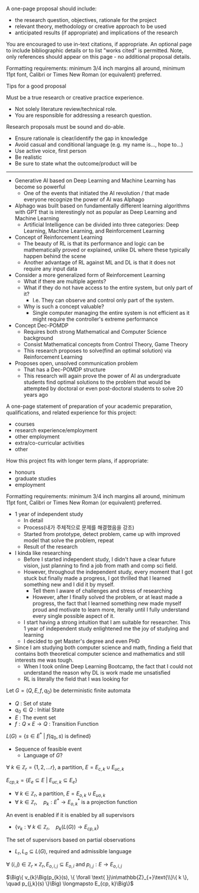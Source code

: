 
A one-page proposal should include:
- the research question, objectives, rationale for the project
- relevant theory, methodology or creative approach to be used
- anticipated results (if appropriate) and implications of the research
    
You are encouraged to use in-text citations, if appropriate. An optional page to include bibliographic details or to list "works cited" is permitted. Note, only references should appear on this page - no additional proposal details.

Formatting requirements: minimum 3/4 inch margins all around, minimum 11pt font, Calibri or Times New Roman (or equivalent) preferred.

Tips for a good proposal

Must be a true research or creative practice experience.
- Not solely literature review/technical role.
- You are responsible for addressing a research question.
    
Research proposals must be sound and do-able.
- Ensure rationale is clear/identify the gap in knowledge
- Avoid casual and conditional language (e.g. my name is..., hope to...)
- Use active voice, first person
- Be realistic
- Be sure to state what the outcome/product will be

---
- Generative AI based on Deep Learning and Machine Learning has become so powerful
	- One of the events that initiated the AI revolution / that made everyone recognize the power of AI was Alphago
- Alphago was built based on fundamentally different learning algorithms with GPT that is interestingly not as popular as Deep Learning and Machine Learning
	- Artificial Intelligence can be divided into three categories: Deep Learning, Machine Learning, and Reinforcement Learning
- Concept of Reinforcement Learning
	- The beauty of RL is that its performance and logic can be mathematically proved or explained, unlike DL where these typically happen behind the scene
	- Another advantage of RL against ML and DL is that it does not require any input data
- Consider a more generalized form of Reinforcement Learning
	- What if there are multiple agents?
	- What if they do not have access to the entire system, but only part of it?
		- I.e. They can observe and control only part of the system.
	- Why is such a concept valuable? 
		- Single computer managing the entire system is not efficient as it might require the controller's extreme performance
- Concept Dec-POMDP
	- Requires both strong Mathematical and Computer Science background
	- Consist Mathematical concepts from Control Theory, Game Theory
	- This research proposes to solve(find an optimal solution) via Reinforcement Learning
- Proposes open, unsolved communication problem
	- That has a Dec-POMDP structure
	- This research will again prove the power of AI as undergraduate students find optimal solutions to the problem that would be attempted by doctoral or even post-doctoral students to solve 20 years ago  


A one-page statement of preparation of your academic preparation, qualifications, and related experience for this project:

- courses
- research experience/employment
- other employment
- extra/co-curricular activities
- other

How this project fits with longer term plans, if appropriate:

- honours
- graduate studies
- employment

Formatting requirements: minimum 3/4 inch margins all around, minimum 11pt font, Calibri or Times New Roman (or equivalent) preferred.



- 1 year of independent study
	- In detail
	- Process(내가 주체적으로 문제를 해결했음을 강조)
	- Started from prototype, detect problem, came up with improved model that solve the problem, repeat
	- Result of the research
- I kinda like researching
	- Before I started independent study, I didn't have a clear future vision, just planning to find a job from math and comp sci field.
	- However, throughout the independent study, every moment that I got stuck but finally made a progress, I got thrilled that I learned something new and I did it by myself.
		- Tell them I aware of challenges and stress of researching
		- However, after I finally solved the problem, or at least made a progress, the fact that I learned something new made myself proud and motivate to learn more, iterally until I fully understand every single possible aspect of it.
	- I start having a strong intuition that I am suitable for researcher. This 1 year of independent study enlightened me the joy of studying and learning
	- I decided to get Master's degree and even PHD
- Since I am studying both computer science and math, finding a field that contains both theoretical computer science and mathematics and still interests me was tough.
	- When I took online Deep Learning Bootcamp, the fact that I could not understand the reason why DL is work made me unsatisfied
	- RL is literally the field that I was looking for


Let $G=(Q,E,f,q_{0})$ be deterministic finite automata
- $Q$ : Set of state
- $q_{0}\in Q$ : Initial State
- $E$ : The event set
- $f:Q\times E\to Q$ : Transition Function

$L(G)=\{ s\in E^{*}\text{ | }f(q_{0}, s)\text{ is defined} \}$
- Sequence of feasible event
	- Language of $G$?

$\forall \text{ }k\in\mathbb{Z}_{r}=\{ 1,2,\dots r \}$, a partition, $E=E_{c,k}\cup E_{uc, k}$

$E_{cp, k}=\{ E_{e}\subseteq E\text{ | }E_{uc, k}\subseteq E_{e} \}$
- $\forall \text{ }k\in\mathbb{Z}_{r}$, a partition, $E=E_{o,k}\cup E_{uo,k}$
- $\forall \text{ }k\in\mathbb{Z}_{r},\quad p_{k}:E^{*}\to E^{*}_{o,k}$  is a projection function

An event is enabled if it is enabled by all supervisors
- $\{ v_{k}:\forall \text{ }k\in\mathbb{Z}_{r},\quad p_{k}(L(G))\to E_{cp, k} \}$

The set of supervisors based on partial observations
- $L_{r}, L_{a}\subseteq L(G)$, required and admissible language

$\forall \text{ }(i,j)\in\mathbb{Z}_{r}\times\mathbb{Z}_{r}, E_{o,i,j}\subseteq E_{o,i}$ and $p_{i,j}:E\to E_{o,i,j}$

$\Big\{ v_{k}\Big(p_{k}(s), \{ \forall \text{ }j\in\mathbb{Z}_{+}\text{\\}\{ k \}, \quad p_{j,k}(s) \}\Big) \longmapsto E_{cp, k}\Big\}$
